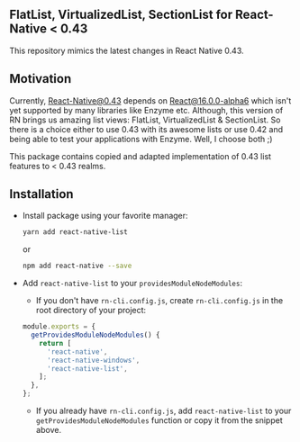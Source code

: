 FlatList, VirtualizedList, SectionList for React-Native < 0.43
--

This repository mimics the latest changes in React Native 0.43.

## Motivation
Currently, React-Native@0.43 depends on React@16.0.0-alpha6 which isn't yet supported by many libraries like Enzyme etc. Although, this version of RN brings us amazing list views: FlatList, VirtualizedList & SectionList. So there is a choice either to use 0.43 with its awesome lists or use 0.42 and being able to test your applications with Enzyme. Well, I choose both ;)

This package contains copied and adapted implementation of 0.43 list features to < 0.43 realms.

## Installation

- Install package using your favorite manager:

  ```sh
  yarn add react-native-list
  ```
  or
  ```sh
  npm add react-native --save
  ```

- Add `react-native-list` to your `providesModuleNodeModules`:

  - If you don't have `rn-cli.config.js`, create `rn-cli.config.js` in the root directory of your project:

  ```js
  module.exports = {
    getProvidesModuleNodeModules() {
      return [
        'react-native',
        'react-native-windows',
        'react-native-list',
      ];
    },
  };
  ```

  - If you already have `rn-cli.config.js`, add `react-native-list` to your `getProvidesModuleNodeModules` function or copy it from the snippet above.